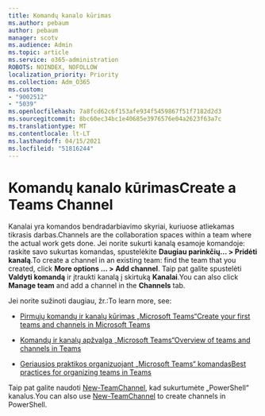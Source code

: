 ```yaml
---
title: Komandų kanalo kūrimas
ms.author: pebaum
author: pebaum
manager: scotv
ms.audience: Admin
ms.topic: article
ms.service: o365-administration
ROBOTS: NOINDEX, NOFOLLOW
localization_priority: Priority
ms.collection: Adm_O365
ms.custom:
- "9002512"
- "5039"
ms.openlocfilehash: 7a8fcd62c6f153afe934f5459867f51f7182d2d3
ms.sourcegitcommit: 8bc60ec34bc1e40685e3976576e04a2623f63a7c
ms.translationtype: MT
ms.contentlocale: lt-LT
ms.lasthandoff: 04/15/2021
ms.locfileid: "51816244"
---
```

# <a name="create-a-teams-channel"></a><span data-ttu-id="dd692-102">Komandų kanalo kūrimas</span><span class="sxs-lookup"><span data-stu-id="dd692-102">Create a Teams Channel</span></span>

<span data-ttu-id="dd692-103">Kanalai yra komandos bendradarbiavimo skyriai, kuriuose atliekamas tikrasis darbas.</span><span class="sxs-lookup"><span data-stu-id="dd692-103">Channels are the collaboration spaces within a team where the actual work gets done.</span></span> <span data-ttu-id="dd692-104">Jei norite sukurti kanalą esamoje komandoje: raskite savo sukurtas komandas, spustelėkite **Daugiau parinkčių... > Pridėti kanalą**.</span><span class="sxs-lookup"><span data-stu-id="dd692-104">To create a channel in an existing team: find the team that you created, click **More options ... > Add channel**.</span></span> <span data-ttu-id="dd692-105">Taip pat galite spustelėti **Valdyti komandą** ir įtraukti kanalą į skirtuką **Kanalai**.</span><span class="sxs-lookup"><span data-stu-id="dd692-105">You can also click **Manage team** and add a channel in the **Channels** tab.</span></span>

<span data-ttu-id="dd692-106">Jei norite sužinoti daugiau, žr.:</span><span class="sxs-lookup"><span data-stu-id="dd692-106">To learn more, see:</span></span>

- [<span data-ttu-id="dd692-107">Pirmųjų komandų ir kanalų kūrimas „Microsoft Teams“</span><span class="sxs-lookup"><span data-stu-id="dd692-107">Create your first teams and channels in Microsoft Teams</span></span>](https://docs.microsoft.com/MicrosoftTeams/get-started-with-teams-create-your-first-teams-and-channels)

- [<span data-ttu-id="dd692-108">Komandų ir kanalų apžvalga „Microsoft Teams“</span><span class="sxs-lookup"><span data-stu-id="dd692-108">Overview of teams and channels in Teams</span></span>](https://docs.microsoft.com/microsoftteams/teams-channels-overview)

- [<span data-ttu-id="dd692-109">Geriausios praktikos organizuojant „Microsoft Teams“ komandas</span><span class="sxs-lookup"><span data-stu-id="dd692-109">Best practices for organizing teams in Teams</span></span>](https://docs.microsoft.com/MicrosoftTeams/best-practices-organizing)

<span data-ttu-id="dd692-110">Taip pat galite naudoti [New-TeamChannel](https://docs.microsoft.com/powershell/module/teams/new-teamchannel?view=teams-ps), kad sukurtumėte „PowerShell“ kanalus.</span><span class="sxs-lookup"><span data-stu-id="dd692-110">You can also use [New-TeamChannel](https://docs.microsoft.com/powershell/module/teams/new-teamchannel?view=teams-ps) to create channels in PowerShell.</span></span> 
